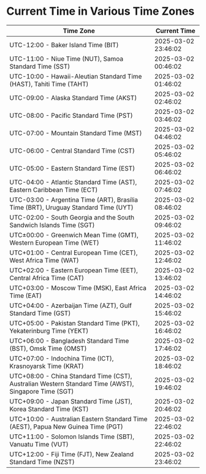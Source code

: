 # Current Time in Various Time Zones

| Time Zone | Current Time |
|-----------|--------------|
| UTC-12:00 - Baker Island Time (BIT) | 2025-03-02 23:46:02 |
| UTC-11:00 - Niue Time (NUT), Samoa Standard Time (SST) | 2025-03-02 00:46:02 |
| UTC-10:00 - Hawaii-Aleutian Standard Time (HAST), Tahiti Time (TAHT) | 2025-03-02 01:46:02 |
| UTC-09:00 - Alaska Standard Time (AKST) | 2025-03-02 02:46:02 |
| UTC-08:00 - Pacific Standard Time (PST) | 2025-03-02 03:46:02 |
| UTC-07:00 - Mountain Standard Time (MST) | 2025-03-02 04:46:02 |
| UTC-06:00 - Central Standard Time (CST) | 2025-03-02 05:46:02 |
| UTC-05:00 - Eastern Standard Time (EST) | 2025-03-02 06:46:02 |
| UTC-04:00 - Atlantic Standard Time (AST), Eastern Caribbean Time (ECT) | 2025-03-02 07:46:02 |
| UTC-03:00 - Argentina Time (ART), Brasília Time (BRT), Uruguay Standard Time (UYT) | 2025-03-02 08:46:02 |
| UTC-02:00 - South Georgia and the South Sandwich Islands Time (SGT) | 2025-03-02 09:46:02 |
| UTC±00:00 - Greenwich Mean Time (GMT), Western European Time (WET) | 2025-03-02 11:46:02 |
| UTC+01:00 - Central European Time (CET), West Africa Time (WAT) | 2025-03-02 12:46:02 |
| UTC+02:00 - Eastern European Time (EET), Central Africa Time (CAT) | 2025-03-02 13:46:02 |
| UTC+03:00 - Moscow Time (MSK), East Africa Time (EAT) | 2025-03-02 14:46:02 |
| UTC+04:00 - Azerbaijan Time (AZT), Gulf Standard Time (GST) | 2025-03-02 15:46:02 |
| UTC+05:00 - Pakistan Standard Time (PKT), Yekaterinburg Time (YEKT) | 2025-03-02 16:46:02 |
| UTC+06:00 - Bangladesh Standard Time (BST), Omsk Time (OMST) | 2025-03-02 17:46:02 |
| UTC+07:00 - Indochina Time (ICT), Krasnoyarsk Time (KRAT) | 2025-03-02 18:46:02 |
| UTC+08:00 - China Standard Time (CST), Australian Western Standard Time (AWST), Singapore Time (SGT) | 2025-03-02 19:46:02 |
| UTC+09:00 - Japan Standard Time (JST), Korea Standard Time (KST) | 2025-03-02 20:46:02 |
| UTC+10:00 - Australian Eastern Standard Time (AEST), Papua New Guinea Time (PGT) | 2025-03-02 22:46:02 |
| UTC+11:00 - Solomon Islands Time (SBT), Vanuatu Time (VUT) | 2025-03-02 22:46:02 |
| UTC+12:00 - Fiji Time (FJT), New Zealand Standard Time (NZST) | 2025-03-02 23:46:02 |
